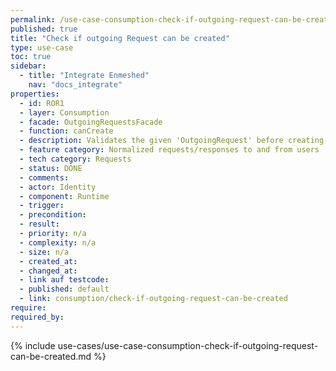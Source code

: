 ```yaml
---
permalink: /use-case-consumption-check-if-outgoing-request-can-be-created
published: true
title: "Check if outgoing Request can be created"
type: use-case
toc: true
sidebar:
  - title: "Integrate Enmeshed"
    nav: "docs_integrate"
properties:
  - id: ROR1
  - layer: Consumption
  - facade: OutgoingRequestsFacade
  - function: canCreate
  - description: Validates the given 'OutgoingRequest' before creating it
  - feature category: Normalized requests/responses to and from users
  - tech category: Requests
  - status: DONE
  - comments:
  - actor: Identity
  - component: Runtime
  - trigger:
  - precondition:
  - result:
  - priority: n/a
  - complexity: n/a
  - size: n/a
  - created_at:
  - changed_at:
  - link auf testcode:
  - published: default
  - link: consumption/check-if-outgoing-request-can-be-created
require:
required_by:
---
```


{% include use-cases/use-case-consumption-check-if-outgoing-request-can-be-created.md %}
